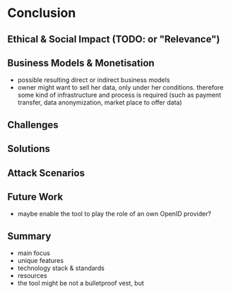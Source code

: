Conclusion
==========================================



## Ethical & Social Impact (TODO: or "Relevance")



## Business Models & Monetisation

+   possible resulting direct or indirect business models
+   owner might want to sell her data, only under her conditions. therefore some kind of 
    infrastructure and process is required (such as payment transfer, data anonymization, market
    place to offer data)



## Challenges



## Solutions



## Attack Scenarios




## Future Work

+   maybe enable the tool to play the role of an own OpenID provider?



## Summary

+   main focus 
+   unique features
+   technology stack & standards
+   resources
+   the tool might be not a bulletproof vest, but
